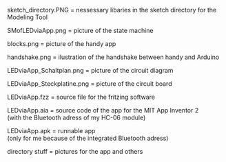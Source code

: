 sketch_directory.PNG = nessessary libaries in the sketch directory for the Modeling Tool  

SMofLEDviaApp.png = picture of the state machine  

blocks.png = picture of the handy app  

handshake.png = ilustration of the handshake between handy and Arduino  

LEDviaApp_Schaltplan.png = picture of the circuit diagram

LEDviaApp_Steckplatine.png = picture of the circuit board

LEDviaApp.fzz = source file for the fritzing software  

LEDviaApp.aia = source code of the app for the MIT App Inventor 2  
(with the Bluetooth adress of my HC-06 module)  

LEDviaApp.apk = runnable app  
(only for me because of the integrated Bluetooth adress)

directory stuff = pictures for the app and others
